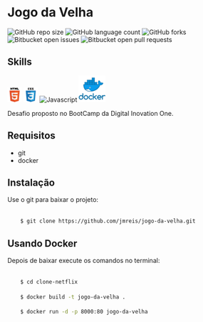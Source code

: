 # Jogo da Velha


<!---Esses são exemplos. Veja https://shields.io para outras pessoas ou para personalizar este conjunto de escudos. Você pode querer incluir dependências, status do projeto e informações de licença aqui--->

![GitHub repo size](https://img.shields.io/github/repo-size/jmreis/jogo-da-velha?style=for-the-badge)
![GitHub language count](https://img.shields.io/github/languages/count/jmreis/jogo-da-velha?style=for-the-badge)
![GitHub forks](https://img.shields.io/github/forks/jmreis/jogo-da-velha?style=for-the-badge)
![Bitbucket open issues](https://img.shields.io/bitbucket/issues/jmreis/jogo-da-velha?style=for-the-badge)
![Bitbucket open pull requests](https://img.shields.io/bitbucket/pr-raw/jmreis/jogo-da-velha?style=for-the-badge)

## Skills

<img height="32" src="https://raw.githubusercontent.com/github/explore/80688e429a7d4ef2fca1e82350fe8e3517d3494d/topics/html/html.png" alt="html"/>
<img height="32" src="https://raw.githubusercontent.com/github/explore/80688e429a7d4ef2fca1e82350fe8e3517d3494d/topics/css/css.png" alt="css"/>
<img height="60" src="https://cdn.jsdelivr.net/gh/devicons/devicon/icons/javascript/javascript-original.svg" alt="Javascript"/>
<img height="60" src="https://raw.githubusercontent.com/github/explore/80688e429a7d4ef2fca1e82350fe8e3517d3494d/topics/docker/docker.png" alt="docker"/>


Desafio proposto no BootCamp da Digital Inovation One.


## Requisitos

- git
- docker


## Instalação

Use o git para baixar o projeto:

```bash

    $ git clone https://github.com/jmreis/jogo-da-velha.git


```

## Usando Docker

Depois de baixar execute os comandos no terminal:

```bash

    $ cd clone-netflix

    $ docker build -t jogo-da-velha .

    $ docker run -d -p 8000:80 jogo-da-velha
 

```